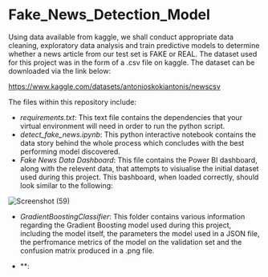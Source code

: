 # Fake_News_Detection_Model
Using data available from kaggle, we shall conduct appropriate data cleaning, exploratory data analysis and train predictive models to determine whether a news article from our test set is FAKE or REAL. The dataset used for this project was in the form of a .csv file on kaggle. The dataset can be downloaded via the link below:

https://www.kaggle.com/datasets/antonioskokiantonis/newscsv

The files within this repository include:
- *requirements.txt*: This text file contains the dependencies that your virtual environment will need in order to run the python script.
- *detect_fake_news.ipynb*: This python interactive notebook contains the data story behind the whole process which concludes with the best performing model discovered.
- *Fake News Data Dashboard*: This file contains the Power BI dashboard, along with the relevent data, that attempts to visiualise the initial dataset used during this project. This bashboard, when loaded correctly, should look similar to the following:

![Screenshot (59)](https://user-images.githubusercontent.com/116043233/212573897-76c38d55-f65a-4e5d-8abe-ef173e365295.png)

- *GradientBoostingClassifier*: This folder contains various information regarding the Gradient Boosting model used during this project, including the model itself, the parameters the model used in a JSON file, the perfromance metrics of the model on the validation set and the confusion matrix produced in a .png file.

- **:
